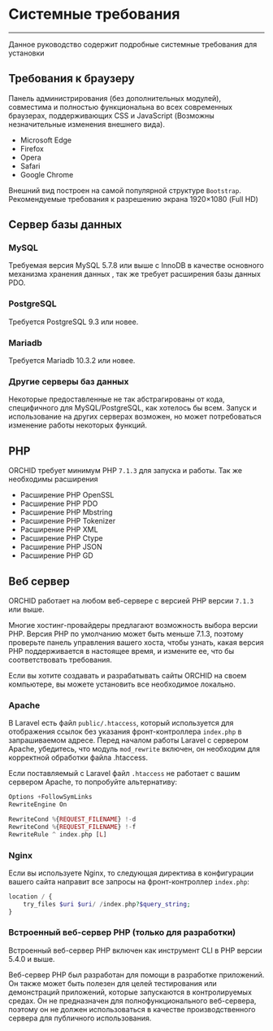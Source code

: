 # Системные требования
----------

Данное руководство содержит подробные системные требования для установки 


## Требования к браузеру

Панель администрирования (без дополнительных модулей),
совместима и полностью функциональна во всех современных браузерах,
поддерживающих CSS и JavaScript (Возможны незначительные изменения внешнего вида).

- Microsoft Edge
- Firefox
- Opera
- Safari
- Google Chrome

Внешний вид построен на самой популярной структуре `Bootstrap`. Рекомендуемые требования к разрешению экрана 1920×1080 (Full HD)


## Сервер базы данных

### MySQL

Требуемая версия MySQL 5.7.8 или выше с InnoDB в качестве основного механизма хранения данных
, так же требует расширения базы данных PDO.

### PostgreSQL
Требуется PostgreSQL 9.3 или новее.


### Mariadb
Требуется Mariadb 10.3.2 или новее.

### Другие серверы баз данных
Некоторые предоставленные не так абстрагированы от кода, специфичного для MySQL/PostgreSQL,
как хотелось бы всем. Запуск и использование на других серверах возможен, но может потребоваться 
изменение работы некоторых функций.

## PHP

ORCHID требует минимум PHP `7.1.3` для запуска и работы. Так же необходимы расширения

- Расширение PHP OpenSSL
- Расширение PHP PDO
- Расширение PHP Mbstring
- Расширение PHP Tokenizer
- Расширение PHP XML
- Расширение PHP Ctype
- Расширение PHP JSON
- Расширение PHP GD

## Веб сервер

ORCHID работает на любом веб-сервере с версией PHP версии `7.1.3` или выше.

Многие хостинг-провайдеры предлагают возможность выбора версии PHP. 
Версия PHP по умолчанию может быть меньше 7.1.3, поэтому проверьте панель управления вашего хоста, 
чтобы узнать, какая версия PHP поддерживается в настоящее время, и измените ее, что бы соответствовать требования.

Если вы хотите создавать и разрабатывать сайты ORCHID на своем компьютере, вы можете установить все необходимое локально.


### Apache
     
В Laravel есть файл `public/.htaccess`, который используется для отображения ссылок без указания 
фронт-контроллера `index.php` в запрашиваемом адресе. 
Перед началом работы Laravel с сервером Apache, убедитесь, что модуль `mod_rewrite` включен, 
он необходим для корректной обработки файла .htaccess.
     
Если поставляемый с Laravel файл `.htaccess` не работает с вашим сервером Apache, то попробуйте альтернативу:

```php
Options +FollowSymLinks
RewriteEngine On

RewriteCond %{REQUEST_FILENAME} !-d
RewriteCond %{REQUEST_FILENAME} !-f
RewriteRule ^ index.php [L]
```


### Nginx

Если вы используете Nginx, то следующая директива в конфигурации вашего сайта 
направит все запросы на фронт-контроллер `index.php`:

```php
location / {
    try_files $uri $uri/ /index.php?$query_string;
}
```


### Встроенный веб-сервер PHP (только для разработки)

Встроенный веб-сервер PHP включен как инструмент CLI в PHP версии 5.4.0 и выше.

Веб-сервер PHP был разработан для помощи в разработке приложений. 
Он также может быть полезен для целей тестирования или демонстраций приложений, 
которые запускаются в контролируемых средах. 
Он не предназначен для полнофункционального веб-сервера, 
поэтому он не должен использоваться в качестве производственного сервера для публичного использования.
